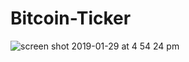 # Bitcoin-Ticker

![screen shot 2019-01-29 at 4 54 24 pm](https://user-images.githubusercontent.com/33695899/51946437-1a77ff00-23e7-11e9-8a04-be0fdd18539f.png)
